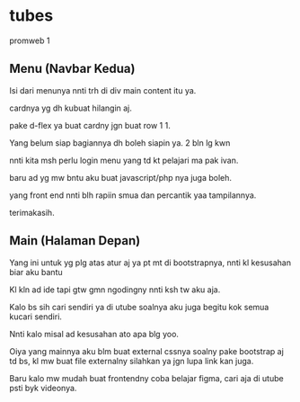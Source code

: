 # tubes
promweb 1

Menu (Navbar Kedua)
----------------------------------------------------

Isi dari menunya nnti trh di div main content itu ya.

cardnya yg dh kubuat hilangin aj.

pake d-flex ya buat cardny jgn buat row 1 1.


Yang belum siap bagiannya dh boleh siapin ya. 2 bln lg kwn

nnti kita msh perlu login menu yang td kt pelajari ma pak ivan.

baru ad yg mw bntu aku buat javascript/php nya juga boleh.

yang front end nnti blh rapiin smua dan percantik yaa tampilannya.

terimakasih.

Main (Halaman Depan)
------------------------------------------

Yang ini untuk yg plg atas atur aj ya pt mt di bootstrapnya, nnti kl kesusahan biar aku bantu

Kl kln ad ide tapi gtw gmn ngodingny nnti ksh tw aku aja.

Kalo bs sih cari sendiri ya di utube soalnya aku juga begitu kok semua kucari sendiri.

Nnti kalo misal ad kesusahan ato apa blg yoo.

Oiya yang mainnya aku blm buat external cssnya soalny pake bootstrap aj td bs, kl mw buat file externalny silahkan ya jgn lupa link kan juga.

Baru kalo mw mudah buat frontendny coba belajar figma, cari aja di utube psti byk videonya.
